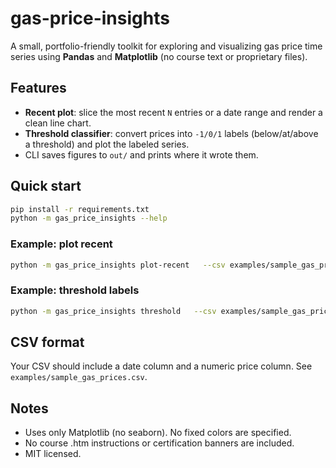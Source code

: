 # gas-price-insights

A small, portfolio-friendly toolkit for exploring and visualizing gas price time series using **Pandas** and **Matplotlib** (no course text or proprietary files).

## Features
- **Recent plot**: slice the most recent `N` entries or a date range and render a clean line chart.
- **Threshold classifier**: convert prices into `-1/0/1` labels (below/at/above a threshold) and plot the labeled series.
- CLI saves figures to `out/` and prints where it wrote them.

## Quick start
```bash
pip install -r requirements.txt
python -m gas_price_insights --help
```

### Example: plot recent
```bash
python -m gas_price_insights plot-recent   --csv examples/sample_gas_prices.csv   --date-col date --price-col price   --last 90 --out out/recent.png
```

### Example: threshold labels
```bash
python -m gas_price_insights threshold   --csv examples/sample_gas_prices.csv   --date-col date --price-col price   --threshold 3.00 --out out/threshold.png
```

## CSV format
Your CSV should include a date column and a numeric price column. See `examples/sample_gas_prices.csv`.

## Notes
- Uses only Matplotlib (no seaborn). No fixed colors are specified.
- No course .htm instructions or certification banners are included.
- MIT licensed.

